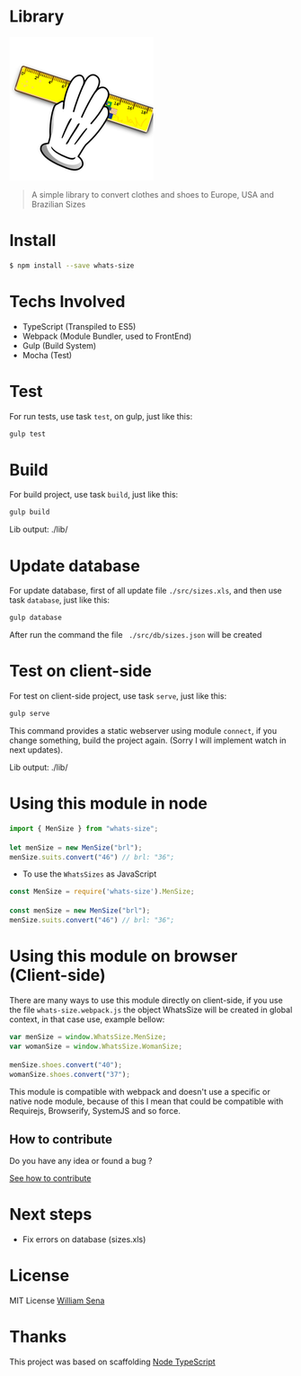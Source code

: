 # Library

![WhatsSize Logo](/src/images/logo.png)

> A simple library to convert clothes and shoes to Europe, USA and Brazilian Sizes

# Install

```sh
$ npm install --save whats-size
```

# Techs Involved

- TypeScript (Transpiled to ES5)
- Webpack (Module Bundler, used to FrontEnd)
- Gulp (Build System)
- Mocha (Test)

# Test

For run tests, use task `test`, on gulp, just like this:

```sh
gulp test
```

# Build

For build project, use task `build`, just like this:

```sh
gulp build
```

Lib output: ./lib/

# Update database

For update database, first of all update file `./src/sizes.xls`, and then use task `database`, just like this:

```sh
gulp database
```

After run the command the file ` ./src/db/sizes.json` will be created

# Test on client-side

For test on client-side project, use task `serve`, just like this:

```sh
gulp serve
```

This command provides a static webserver using module `connect`, if you change something, build the project again. (Sorry I will implement watch in next updates).

Lib output: ./lib/

# Using this module in node

```ts
import { MenSize } from "whats-size";

let menSize = new MenSize("brl");
menSize.suits.convert("46") // brl: "36";
```

- To use the `WhatsSizes` as JavaScript

```js
const MenSize = require('whats-size').MenSize;

const menSize = new MenSize("brl");
menSize.suits.convert("46") // brl: "36";
```

# Using this module on browser (Client-side)

There are many ways to use this module directly on client-side, if you use the file `whats-size.webpack.js` the object WhatsSize will be created in global context, in that case use, example bellow:

```js
var menSize = window.WhatsSize.MenSize;
var womanSize = window.WhatsSize.WomanSize;

menSize.shoes.convert("40");
womanSize.shoes.convert("37");
```

This module is compatible with webpack and doesn't use a specific or native node module, because of this I mean that could be compatible with Requirejs, Browserify, SystemJS and so force.

## How to contribute

Do you have any idea or found a bug ?

[See how to contribute](CONTRIBUTING.md)

# Next steps

- Fix errors on database (sizes.xls)

# License

MIT License [William Sena](http://www.coisadeprogramador.com.br)

# Thanks

This project was based on scaffolding [Node TypeScript](https://github.com/ospatil/generator-node-typescript)
